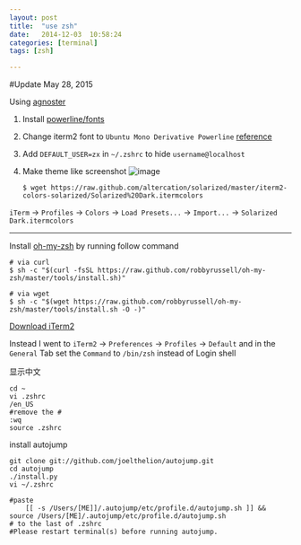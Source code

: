 ```yaml
---
layout: post
title:  "use zsh"
date:   2014-12-03	10:58:24
categories: [terminal]
tags: [zsh]

---
```


#Update May 28, 2015

Using [agnoster](https://gist.github.com/agnoster/3712874)

1. Install [powerline/fonts](https://github.com/powerline/fonts)

2. Change iterm2 font to `Ubuntu Mono Derivative Powerline` [reference](https://medium.com/@genealabs/agnoster-theme-on-os-x-391d60effaf6)

3. Add `DEFAULT_USER=zx` in `~/.zshrc` to hide `username@localhost`
4. Make theme like screenshot
	![image](https://camo.githubusercontent.com/a862b8b4a84524c727b6e912be2d70a5571ef2de/687474703a2f2f6935392e74696e797069632e636f6d2f327631356475722e706e67)

	```
	$ wget https://raw.github.com/altercation/solarized/master/iterm2-colors-solarized/Solarized%20Dark.itermcolors
	```
 `iTerm` -> `Profiles` -> `Colors` ->
 `Load Presets...` -> `Import...` -> `Solarized Dark.itermcolors`


--------


Install [oh-my-zsh](https://github.com/robbyrussell/oh-my-zsh) by running follow command

```
# via curl
$ sh -c "$(curl -fsSL https://raw.github.com/robbyrussell/oh-my-zsh/master/tools/install.sh)"

# via wget
$ sh -c "$(wget https://raw.github.com/robbyrussell/oh-my-zsh/master/tools/install.sh -O -)"

```

[Download iTerm2](https://www.iterm2.com/)


Instead I went to `iTerm2` -> `Preferences` -> `Profiles` -> `Default` and in the `General` Tab set the `Command` to `/bin/zsh` instead of Login shell

显示中文

```
cd ~
vi .zshrc
/en_US
#remove the #
:wq
source .zshrc 

```

install autojump

```
git clone git://github.com/joelthelion/autojump.git
cd autojump
./install.py
vi ~/.zshrc

#paste 
	[[ -s /Users/[ME]]/.autojump/etc/profile.d/autojump.sh ]] && source /Users/[ME]/.autojump/etc/profile.d/autojump.sh
# to the last of .zshrc
#Please restart terminal(s) before running autojump.

```